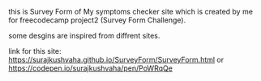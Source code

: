 this is Survey Form of My symptoms checker site which is created by me for freecodecamp project2 (Survey Form Challenge).

some desgins are inspired from diffrent sites.

link for this site: https://surajkushvaha.github.io/SurveyForm/SurveyForm.html or https://codepen.io/surajkushvaha/pen/PoWRqQe
